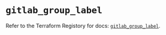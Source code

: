 # `gitlab_group_label`

Refer to the Terraform Registory for docs: [`gitlab_group_label`](https://registry.terraform.io/providers/gitlabhq/gitlab/16.2.0/docs/resources/group_label).
